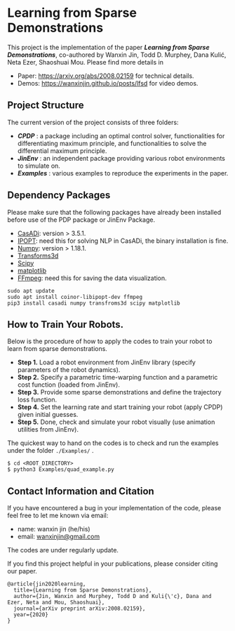# Learning from Sparse Demonstrations

This project is the implementation of the paper _**Learning from Sparse Demonstrations**_, co-authored by
Wanxin Jin, Todd D. Murphey, Dana Kulić, Neta Ezer, Shaoshuai Mou. Please find more details in

* Paper: https://arxiv.org/abs/2008.02159 for technical details.
* Demos: https://wanxinjin.github.io/posts/lfsd for video demos.


## Project Structure
The current version of the project consists of three folders:


* **_CPDP_** : a package including an optimal control solver, functionalities for differentiating maximum principle, and functionalities to solve the differential maximum principle.  
* **_JinEnv_** : an independent package providing various robot environments to simulate on.
* **_Examples_** : various examples to reproduce the experiments in the paper.


## Dependency Packages
Please make sure that the following packages have already been installed before 
use of the PDP package or JinEnv Package.

   * [CasADi](https://web.casadi.org/): version > 3.5.1.
   * [IPOPT](https://coin-or.github.io/Ipopt/): need this for solving NLP in CasADi, the binary installation is fine.
   * [Numpy](https://numpy.org/): version > 1.18.1.
   * [Transforms3d](https://pypi.org/project/transforms3d/)
   * [Scipy](https://www.scipy.org/)
   * [matplotlib](https://matplotlib.org/)
   * [FFmpeg](https://ffmpeg.org/): need this for saving the data visualization.

```
sudo apt update
sudo apt install coinor-libipopt-dev ffmpeg
pip3 install casadi numpy transfroms3d scipy matplotlib
```


## How to Train Your Robots.
Below is the procedure of how to apply the codes to train your robot to learn from sparse demonstrations.

* **Step 1.** Load a robot environment from JinEnv library (specify parameters of the robot dynamics).
* **Step 2.** Specify a parametric time-warping function and a parametric  cost function (loaded from JinEnv).
* **Step 3.** Provide some sparse demonstrations and define the trajectory loss function.
* **Step 4.** Set the learning rate and start training your robot (apply CPDP) given initial guesses.
* **Step 5.** Done, check and simulate your robot visually (use animation utilities from JinEnv).

The quickest way to hand on the codes is to check and run the examples under the folder `./Examples/` .


```
$ cd <ROOT_DIRECTORY>
$ python3 Examples/quad_example.py
```


## Contact Information and Citation
If you have encountered a bug in your implementation of the code, please feel free to let me known via email:

   * name: wanxin jin (he/his)
   * email: wanxinjin@gmail.com

The codes are under regularly update.

If you find this project helpful in your publications, please consider citing our paper.
    
    @article{jin2020learning,
      title={Learning from Sparse Demonstrations},
      author={Jin, Wanxin and Murphey, Todd D and Kuli{\'c}, Dana and Ezer, Neta and Mou, Shaoshuai},
      journal={arXiv preprint arXiv:2008.02159},
      year={2020}
    }
